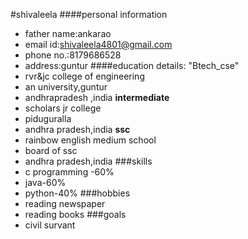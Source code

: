 
#shivaleela
####personal information
- father name:ankarao
- email id:shivaleela4801@gmail.com
- phone no.:8179686528
- address:guntur
####education details:
"Btech_cse"
- rvr&jc college of engineering
- an university,guntur
- andhrapradesh ,india
**intermediate**
- scholars jr college
- piduguralla
- andhra pradesh,india
**ssc**
- rainbow english medium school
- board of ssc
- andhra pradesh,india
###skills
- c programming -60%
- java-60%
- python-40%
###hobbies
- reading newspaper
- reading books
###goals
- civil survant
